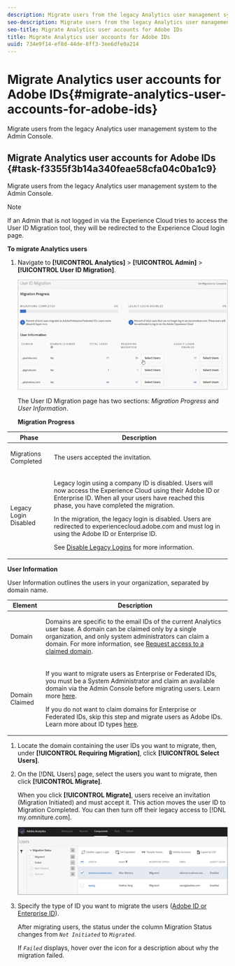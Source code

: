 ```yaml
---
description: Migrate users from the legacy Analytics user management system to the Admin Console.
seo-description: Migrate users from the legacy Analytics user management system to the Admin Console.
seo-title: Migrate Analytics user accounts for Adobe IDs
title: Migrate Analytics user accounts for Adobe IDs
uuid: 734e9f14-ef8d-44de-8ff3-3ee6dfe0a214
---
```


# Migrate Analytics user accounts for Adobe IDs{#migrate-analytics-user-accounts-for-adobe-ids}

Migrate users from the legacy Analytics user management system to the Admin Console.

## Migrate Analytics user accounts for Adobe IDs {#task-f3355f3b14a340feae58cfa04c0ba1c9}

Migrate users from the legacy Analytics user management system to the Admin Console.

>[!NOTE]
>
>If an Admin that is not logged in via the Experience Cloud tries to access the User ID Migration tool, they will be redirected to the Experience Cloud login page.

**To migrate Analytics users** 

1. Navigate to **[!UICONTROL Analytics]** > **[!UICONTROL Admin]** > **[!UICONTROL User ID Migration]**.

   ![](assets/migration-progress.png)

   The User ID Migration page has two sections: *Migration Progress* and *User Information*.

   **Migration Progress**

<table id="table_F9F1CFF762C745E198CB075A02BA2DDA"> 
 <thead> 
  <tr> 
   <th colname="col1" class="entry"> Phase </th> 
   <th colname="col2" class="entry"> Description </th> 
  </tr>
 </thead>
 <tbody> 
  <tr> 
   <td colname="col1"> <p>Migrations Completed </p> </td> 
   <td colname="col2"> <p>The users accepted the invitation. </p> </td> 
  </tr> 
  <tr> 
   <td colname="col1"> <p>Legacy Login Disabled </p> </td> 
   <td colname="col2"> <p>Legacy login using a company ID is disabled. Users will now access the Experience Cloud using their Adobe ID or Enterprise ID. When all your users have reached this phase, you have completed the migration. </p> <p>In the migration, the legacy login is disabled. Users are redirected to <span class="filepath"> experiencecloud.adobe.com</span> and must log in using the Adobe ID or Enterprise ID. </p> <p>See <a href="../c-migration-tool/t-disable-legacy-login.md#task-c9262e469814473c8a3ff3971c95570b" format="dita" scope="local"> Disable Legacy Logins</a> for more information. </p> </td> 
  </tr> 
 </tbody> 
</table>

   **User Information**

   User Information outlines the users in your organization, separated by domain name.

<table id="table_3822E27AF81E4A188562FEB5131548A5"> 
 <thead> 
  <tr> 
   <th colname="col1" class="entry"> Element </th> 
   <th colname="col2" class="entry"> Description </th> 
  </tr>
 </thead>
 <tbody> 
  <tr> 
   <td colname="col1"> <p>Domain </p> </td> 
   <td colname="col2"> <p>Domains are specific to the email IDs of the current Analytics user base. A domain can be claimed only by a single organization, and only system administrators can claim a domain. For more information, see <a href="https://helpx.adobe.com/enterprise/help/request-access-to-claimed-domain.html" format="html" scope="external"> Request access to a claimed domain</a>. </p> </td> 
  </tr> 
  <tr> 
   <td colname="col1"> <p>Domain Claimed </p> </td> 
   <td colname="col2"> <p>If you want to migrate users as Enterprise or Federated IDs, you must be a System Administrator and claim an available domain via the Admin Console before migrating users. Learn more <a href="https://helpx.adobe.com/enterprise/help/identity.html" format="html" scope="external"> here</a>. </p> <p>If you do not want to claim domains for Enterprise or Federated IDs, skip this step and migrate users as Adobe IDs. Learn more about ID types <a href="https://helpx.adobe.com/enterprise/help/identity.html" format="html" scope="external"> here</a>. </p> </td> 
  </tr> 
 </tbody> 
</table>

1. Locate the domain containing the user IDs you want to migrate, then, under **[!UICONTROL Requiring Migration]**, click **[!UICONTROL Select Users]**.
1. On the [!DNL Users] page, select the users you want to migrate, then click **[!UICONTROL Migrate]**.

   When you click **[!UICONTROL Migrate]**, users receive an invitation (Migration Initiated) and must accept it. This action moves the user ID to Migration Completed. You can then turn off their legacy access to [!DNL my.omniture.com].

   ![](assets/user-info.png)

1. Specify the type of ID you want to migrate the users ([Adobe ID or Enterprise ID](https://helpx.adobe.com/enterprise/help/identity.html)).

   After migrating users, the status under the column Migration Status changes from *`Not Initiated`* to *`Migrated`*.

   If *`Failed`* displays, hover over the icon for a description about why the migration failed. 
